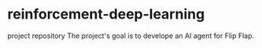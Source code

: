 # reinforcement-deep-learning
project repository
The project's goal is to develope an AI agent for Flip Flap.
